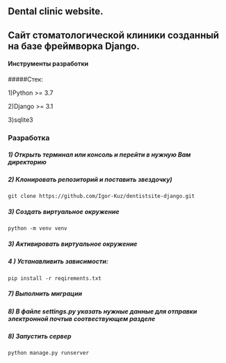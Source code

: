 ## Dental clinic website. 
## Сайт стоматологической клиники созданный на базе фреймворка Django.


#### Инструменты разработки 
#####Стек:

1)Python >= 3.7 

2)Django >= 3.1

3)sqlite3


### Разработка

##### 1) Открыть терминал или консоль и перейти в нужную Вам директорию

##### 2) Клонировать репозиторий и поставить звездочку)

    git clone https://github.com/Igor-Kuz/dentistsite-django.git

##### 3) Создать виртуальное окружение

    python -m venv venv
    
##### 3) Активировать виртуальное окружение


##### 4 ) Устанавливить зависимости:

    pip install -r reqirements.txt

##### 7) Выполнить миграции


##### 8) В файле settings.py указать нужные данные для отправки электронной почтыв соотвествующем разделе
   
    
##### 8) Запустить сервер

    python manage.py runserver


